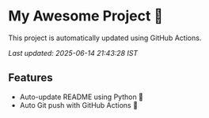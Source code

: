# My Awesome Project 🚀

This project is automatically updated using GitHub Actions.

_Last updated: 2025-06-14 21:43:28 IST_

## Features
- Auto-update README using Python 🐍
- Auto Git push with GitHub Actions 🤖
